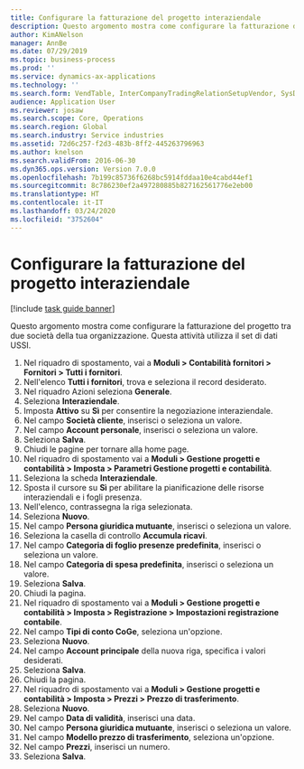 ```yaml
---
title: Configurare la fatturazione del progetto interaziendale
description: Questo argomento mostra come configurare la fatturazione del progetto tra due società della tua organizzazione.
author: KimANelson
manager: AnnBe
ms.date: 07/29/2019
ms.topic: business-process
ms.prod: ''
ms.service: dynamics-ax-applications
ms.technology: ''
ms.search.form: VendTable, InterCompanyTradingRelationSetupVendor, SysDataAreaSelectLookup, ProjParameters, ProjPosting, ProjTransferPrice
audience: Application User
ms.reviewer: josaw
ms.search.scope: Core, Operations
ms.search.region: Global
ms.search.industry: Service industries
ms.assetid: 72d6c257-f2d3-483b-8ff2-445263796963
ms.author: knelson
ms.search.validFrom: 2016-06-30
ms.dyn365.ops.version: Version 7.0.0
ms.openlocfilehash: 7b199c85736f6268bc5914fddaa10e4cabd44ef1
ms.sourcegitcommit: 8c786230ef2a497280885b827162561776e2eb00
ms.translationtype: HT
ms.contentlocale: it-IT
ms.lasthandoff: 03/24/2020
ms.locfileid: "3752604"
---
```

# <a name="configure-intercompany-project-invoicing"></a>Configurare la fatturazione del progetto interaziendale

[!include [task guide banner](../../includes/task-guide-banner.md)]

Questo argomento mostra come configurare la fatturazione del progetto tra due società della tua organizzazione. Questa attività utilizza il set di dati USSI.

1. Nel riquadro di spostamento, vai a **Moduli > Contabilità fornitori > Fornitori > Tutti i fornitori**.
2. Nell'elenco **Tutti i fornitori**, trova e seleziona il record desiderato.
3. Nel riquadro Azioni seleziona **Generale**.
4. Seleziona **Interaziendale**.
5. Imposta **Attivo** su **Sì** per consentire la negoziazione interaziendale.
6. Nel campo **Società cliente**, inserisci o seleziona un valore.
7. Nel campo **Account personale**, inserisci o seleziona un valore.
8. Seleziona **Salva**.
9. Chiudi le pagine per tornare alla home page.
10. Nel riquadro di spostamento vai a **Moduli > Gestione progetti e contabilità > Imposta > Parametri Gestione progetti e contabilità**.
11. Seleziona la scheda **Interaziendale**.
12. Sposta il cursore su **Sì** per abilitare la pianificazione delle risorse interaziendali e i fogli presenza.
13. Nell'elenco, contrassegna la riga selezionata.
14. Seleziona **Nuovo**.
15. Nel campo **Persona giuridica mutuante**, inserisci o seleziona un valore.
16. Seleziona la casella di controllo **Accumula ricavi**.
17. Nel campo **Categoria di foglio presenze predefinita**, inserisci o seleziona un valore.
18. Nel campo **Categoria di spesa predefinita**, inserisci o seleziona un valore.
19. Seleziona **Salva**.
20. Chiudi la pagina.
21. Nel riquadro di spostamento vai a **Moduli > Gestione progetti e contabilità > Imposta > Registrazione > Impostazioni registrazione contabile**.
22. Nel campo **Tipi di conto CoGe**, seleziona un'opzione.
23. Seleziona **Nuovo**.
24. Nel campo **Account principale** della nuova riga, specifica i valori desiderati.
25. Seleziona **Salva**.
26. Chiudi la pagina.
27. Nel riquadro di spostamento vai a **Moduli > Gestione progetti e contabilità > Imposta > Prezzi > Prezzo di trasferimento**.
28. Seleziona **Nuovo**.
29. Nel campo **Data di validità**, inserisci una data.
30. Nel campo **Persona giuridica mutuante**, inserisci o seleziona un valore.
31. Nel campo **Modello prezzo di trasferimento**, seleziona un'opzione.
32. Nel campo **Prezzi**, inserisci un numero.
33. Seleziona **Salva**.

